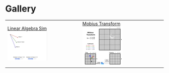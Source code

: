 # Gallery

|     |     |     |     |
| --- | --- | --- | --- |
| [Linear Algebra Sim]( ./sims/Linear-Algebra-Sim/index.md) ![thumbnail](./sims/thumbnails/Linear-Algebra-Sim.png) | [Mobius Transform]( ./sims/mobius-transform/index.md) ![thumbnail](./sims/thumbnails/mobius-transform.png) |
